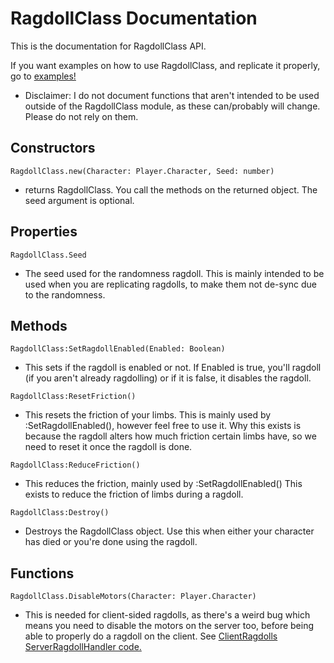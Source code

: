 # RagdollClass Documentation
 This is the documentation for RagdollClass API.
 
 If you want examples on how to use RagdollClass, and replicate it properly, go to [examples!](https://github.com/aku-e/RagdollClass/blob/master/docs/examples)

 - Disclaimer: I do not document functions that aren't intended to be used outside of the RagdollClass module, as these can/probably will change. Please do not rely on them.

## Constructors
 ``RagdollClass.new(Character: Player.Character, Seed: number)``
 - returns RagdollClass. You call the methods on the returned object. The seed argument is optional.

## Properties
 ``RagdollClass.Seed``
 - The seed used for the randomness ragdoll. This is mainly intended to be used when you are replicating ragdolls, to make them not de-sync due to the randomness.

## Methods
 ``RagdollClass:SetRagdollEnabled(Enabled: Boolean)``
 - This sets if the ragdoll is enabled or not. If Enabled is true, you'll ragdoll (if you aren't already ragdolling) or if it is false, it disables the ragdoll.
 
 ``RagdollClass:ResetFriction()``
 - This resets the friction of your limbs. This is mainly used by :SetRagdollEnabled(), however feel free to use it.
 Why this exists is because the ragdoll alters how much friction certain limbs have, so we need to reset it once the ragdoll is done.
 
 ``RagdollClass:ReduceFriction()``
 - This reduces the friction, mainly used by :SetRagdollEnabled()
 This exists to reduce the friction of limbs during a ragdoll.

 ``RagdollClass:Destroy()``
 - Destroys the RagdollClass object. Use this when either your character has died or you're done using the ragdoll.

## Functions
 ``RagdollClass.DisableMotors(Character: Player.Character)``
 - This is needed for client-sided ragdolls, as there's a weird bug which means you need to disable the motors on the server too, before being able to properly do a ragdoll on the client. See [ClientRagdolls ServerRagdollHandler code.](https://github.com/aku-e/RagdollClass/tree/master/docs/examples/ClientRagdolls/ServerRagdollHandler.lua)